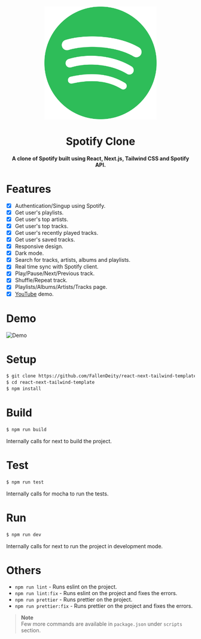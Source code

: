 <p align="center"><img src="./public/logo.png" alt="Logo" width="300" height="300"></p>
<h1 align="center">Spotify Clone</h1>
<h4 align="center">A clone of Spotify built using React, Next.js, Tailwind CSS and Spotify API.</h4>

# Features

- [x] Authentication/Singup using Spotify.
- [x] Get user's playlists.
- [x] Get user's top artists.
- [x] Get user's top tracks.
- [x] Get user's recently played tracks.
- [x] Get user's saved tracks.
- [x] Responsive design.
- [x] Dark mode.
- [x] Search for tracks, artists, albums and playlists.
- [x] Real time sync with Spotify client.
- [x] Play/Pause/Next/Previous track.
- [x] Shuffle/Repeat track.
- [x] Playlists/Albums/Artists/Tracks page.
- [x] [YouTube](https://www.youtube.com/watch?v=tQGSlapQ2dk) demo.

# Demo

![Demo](./public/demo.gif)


# Setup

```bash
$ git clone https://github.com/FallenDeity/react-next-tailwind-template
$ cd react-next-tailwind-template
$ npm install
```

# Build

```bash
$ npm run build
```

Internally calls for next to build the project.

# Test

```bash
$ npm run test
```

Internally calls for mocha to run the tests.

# Run

```bash
$ npm run dev
```

Internally calls for next to run the project in development mode.

# Others

- `npm run lint` - Runs eslint on the project.
- `npm run lint:fix` - Runs eslint on the project and fixes the errors.
- `npm run prettier` - Runs prettier on the project.
- `npm run prettier:fix` - Runs prettier on the project and fixes the errors.

> **Note**  
> Few more commands are available in `package.json` under `scripts` section.
